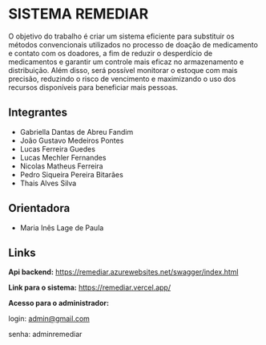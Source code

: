 
# SISTEMA REMEDIAR
O objetivo do trabalho é criar um sistema eficiente para substituir os métodos convencionais utilizados no processo de doação de medicamento e contato com os doadores, a fim de reduzir o desperdício de medicamentos e garantir um controle mais eficaz no armazenamento e distribuição. Além disso, será possível monitorar o estoque com mais precisão, reduzindo o risco de vencimento e maximizando o uso dos recursos disponíveis para beneficiar mais pessoas.



## Integrantes

* Gabriella Dantas de Abreu Fandim
* João Gustavo Medeiros Pontes
* Lucas Ferreira Guedes
* Lucas Mechler Fernandes
* Nicolas Matheus Ferreira
* Pedro Siqueira Pereira Bitarães
* Thais Alves Silva

## Orientadora
* Maria Inês Lage de Paula

## Links
**Api backend:** https://remediar.azurewebsites.net/swagger/index.html

**Link para o sistema:** https://remediar.vercel.app/

**Acesso para o administrador:**

login: admin@gmail.com

senha: adminremediar


